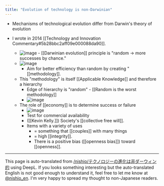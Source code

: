 ```yaml
---
title: "Evolution of technology is non-Darwinian"
---
```


- Mechanisms of technological evolution differ from Darwin's theory of evolution

- I wrote in 2014 [[Technology and Innovation Commentary#5b28bbc2aff09e000088da90]].
    - ![image](https://gyazo.com/03b41dcf69dbfd90a8dd000615d64b4c/thumb/1000)
            - [[Darwinian evolution]] principle is "random -> more successes by chance."
    - ![image](https://gyazo.com/412e80e57ad1c4ce0f06dd06584c9173/thumb/1000)
        - Aim for better efficiency than random by creating "[[methodology]].
    - This "methodology" is itself [[Applicable Knowledge]] and therefore a hierarchy
        - Edge of hierarchy is "random"
                - [[Random is the worst methodology]]
        - ![image](https://gyazo.com/22722fdd009411a0cc39fd49246366f1/thumb/1000)
    - The role of [[economy]] is to determine success or failure
        - ![image](https://gyazo.com/1936f57f4d1270abf39fcb0a4c38a31b/thumb/1000)
        - Test for commercial availability
        - ([[Kevin Kelly.]]) Society's [[collective free will]].
        - Items with a variety of uses
            - = something that [[couples]] with many things
            - = high [[integrity]].
            - There is a positive bias ([[openness bias]]) toward [[openness]].

---
This page is auto-translated from [/nishio/テクノロジーの進化は非ダーウィン的](https://scrapbox.io/nishio/テクノロジーの進化は非ダーウィン的) using DeepL. If you looks something interesting but the auto-translated English is not good enough to understand it, feel free to let me know at [@nishio_en](https://twitter.com/nishio_en). I'm very happy to spread my thought to non-Japanese readers.
